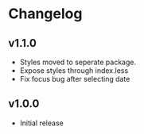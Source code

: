 # Changelog

## v1.1.0

* Styles moved to seperate package.
* Expose styles through index.less
* Fix focus bug after selecting date


## v1.0.0

* Initial release

